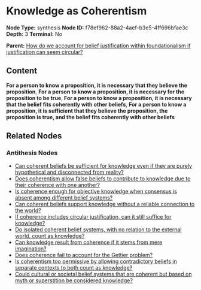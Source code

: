 # Knowledge as Coherentism

**Node Type:** synthesis
**Node ID:** f78ef962-88a2-4aef-b3e5-4ff696bfae3c
**Depth:** 3
**Terminal:** No

**Parent:** [How do we account for belief justification within foundationalism if justification can seem circular?](how-do-we-account-for-belief-justification-within-foundationalism-if-justification-can-seem-circular-antithesis-f2e10bfa-6113-412b-9adc-850419ea66fd.md)

## Content

**For a person to know a proposition, it is necessary that they believe the proposition**, **For a person to know a proposition, it is necessary for the proposition to be true**, **For a person to know a proposition, it is necessary that the belief fits coherently with other beliefs**, **For a person to know a proposition, it is sufficient that they believe the proposition, the proposition is true, and the belief fits coherently with other beliefs**

## Related Nodes

### Antithesis Nodes

- [Can coherent beliefs be sufficient for knowledge even if they are purely hypothetical and disconnected from reality?](can-coherent-beliefs-be-sufficient-for-knowledge-even-if-they-are-purely-hypothetical-and-disconnected-from-reality-antithesis-962783bf-f14c-431b-9f8f-9ea0a708222d.md)
- [Does coherentism allow false beliefs to contribute to knowledge due to their coherence with one another?](does-coherentism-allow-false-beliefs-to-contribute-to-knowledge-due-to-their-coherence-with-one-another-antithesis-520fbd8e-6d99-4ac4-81bc-551dd1bd3992.md)
- [Is coherence enough for objective knowledge when consensus is absent among different belief systems?](is-coherence-enough-for-objective-knowledge-when-consensus-is-absent-among-different-belief-systems-antithesis-d57d406b-241e-47c2-a4d4-f854997f8d85.md)
- [Can coherent beliefs support knowledge without a reliable connection to the world?](can-coherent-beliefs-support-knowledge-without-a-reliable-connection-to-the-world-antithesis-3ece6834-902b-4aaf-921a-7b928fa1da23.md)
- [If coherence includes circular justification, can it still suffice for knowledge?](if-coherence-includes-circular-justification-can-it-still-suffice-for-knowledge-antithesis-8030c483-2f8c-4057-901b-5a4f445f51b7.md)
- [Do isolated coherent belief systems, with no relation to the external world, count as knowledge?](do-isolated-coherent-belief-systems-with-no-relation-to-the-external-world-count-as-knowledge-antithesis-dc1ad04d-8fa5-4f64-867d-19ffbcf1d04e.md)
- [Can knowledge result from coherence if it stems from mere imagination?](can-knowledge-result-from-coherence-if-it-stems-from-mere-imagination-antithesis-b131b9dd-3a7c-4a64-a789-7d77f15a05af.md)
- [Does coherence fail to account for the Gettier problem?](does-coherence-fail-to-account-for-the-gettier-problem-antithesis-2c780002-9cf4-4d53-a1c7-56afc3c1cef0.md)
- [Is coherentism too permissive by allowing contradictory beliefs in separate contexts to both count as knowledge?](is-coherentism-too-permissive-by-allowing-contradictory-beliefs-in-separate-contexts-to-both-count-as-knowledge-antithesis-47ea4a1d-fc8b-45f4-aa2e-16f7234ca89b.md)
- [Could cultural or societal belief systems that are coherent but based on myth or superstition be considered knowledge?](could-cultural-or-societal-belief-systems-that-are-coherent-but-based-on-myth-or-superstition-be-considered-knowledge-antithesis-1d3b2c32-cabc-4ab3-9fc6-406590e41a2c.md)
